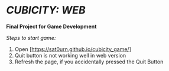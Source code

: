 # ***CUBICITY: WEB***
**Final Project for Game Development**

*Steps to start game:*
1) Open [https://sat0urn.github.io/cubicity_game/]
2) Quit button is not working well in web version
3) Refresh the page, if you accidentally pressed the Quit Button
